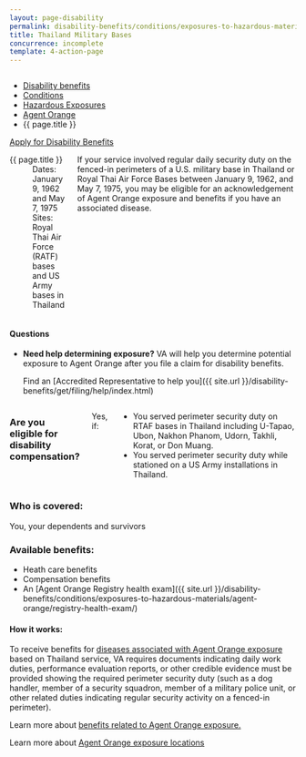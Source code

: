 ```yaml
---
layout: page-disability
permalink: disability-benefits/conditions/exposures-to-hazardous-materials/agent-orange/thailand-military-bases/index.html
title: Thailand Military Bases
concurrence: incomplete
template: 4-action-page
---
```


<div class="splash" markdown="0">
<div class="row" markdown="0">
<div class="small-12 columns" markdown="0">

<ul class="breadcrumbs" role="menubar" aria-label="Primary">
<li class="parent"><a href="{{ site.url }}/disability-benefits/">Disability benefits</a></li>
<li class="parent"><a href="{{ site.url }}/disability-benefits/conditions/">Conditions</a></li>
<li class="parent"><a href="{{ site.url }}/disability-benefits/conditions/exposures-to-hazardous-materials/">Hazardous Exposures</a></li>
<li class="parent"><a href="{{ site.url }}/disability-benefits/conditions/exposures-to-hazardous-materials/agent-orange/">Agent Orange</a></li>
<li class="active">{{ page.title }}</li>
</ul>

</div>
</div>
</div>

<div class="main" role="main" markdown="0">

<div class="action-bar">
  <div class="row">
    <div class="small-12 columns">
      <a class="usa-button-primary" href="{{ site.url}}/disability-benefits/get/">Apply for Disability Benefits</a>
    </div>
  </div>  
</div>

<div class="section one" markdown="0">
<div class="primary" markdown="0">
<div class="row" markdown="0">
<div class="small-12 medium-8 columns" markdown="0">

<dl class="panel-list plain">
<dt>{{ page.title }}</dt>
<dd>Dates: January 9, 1962 and May 7, 1975</dd>
<dd>Sites: Royal Thai Air Force (RATF) bases and US Army bases in Thailand</dd>
</dl>

<div markdown="1">

<p>If your service involved regular daily security duty on the fenced-in perimeters of a U.S. military base in Thailand or Royal Thai Air Force Bases between January 9, 1962, and May 7, 1975, you may be eligible for an acknowledgement of Agent Orange exposure and benefits if you have an associated disease.</p>

</div>

</div>


<div class="small-12 medium-4 columns" markdown="0">
<div markdown="0">

<h4 class="highlight">Questions</h4>

<ul class="plain">

<li markdown="1">

**Need help determining exposure?**
VA will help you determine potential exposure to Agent Orange after you file a claim for disability benefits.

Find an [Accredited Representative to help you]({{ site.url }}/disability-benefits/get/filing/help/index.html)
</li>
</ul>

</div>
</div>
</div>

<div class="row" markdown="0">
<div class="small-12 columns" markdown="1">

### Are you eligible for disability compensation?

Yes, if:
- You served perimeter security duty on RTAF bases in Thailand including U-Tapao, Ubon, Nakhon Phanom, Udorn, Takhli, Korat, or Don Muang.
- You served perimeter security duty while stationed on a US Army installations in Thailand.

</div>

<div class="call-out" markdown="1">

### Who is covered:
You, your dependents and survivors

</div>

<div markdown="1">

### Available benefits:
- Heath care benefits
- Compensation benefits
- An [Agent Orange Registry health exam]({{ site.url }}/disability-benefits/conditions/exposures-to-hazardous-materials/agent-orange/registry-health-exam/)


#### How it works:
To receive benefits for [diseases associated with Agent Orange exposure](http://www.publichealth.va.gov/exposures/agentorange/conditions/index.asp) based on Thailand service, VA requires documents indicating daily work duties, performance evaluation reports, or other credible evidence must be provided showing the required perimeter security duty (such as  a dog handler, member of a security squadron, member of a military police unit, or other related duties indicating regular security activity on a fenced-in perimeter).

Learn more about [benefits related to Agent Orange exposure.](http://www.publichealth.va.gov/exposures/agentorange/benefits/index.asp)

Learn more about [Agent Orange exposure locations](http://www.publichealth.va.gov/exposures/agentorange/locations/thailand.asp#sthash.oK22WgPr.dpuf)


</div>

</div>

</div>

</div>

</div>
